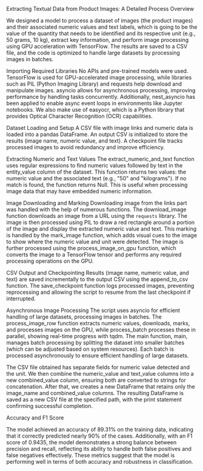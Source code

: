 Extracting Textual Data from Product Images: A Detailed Process Overview

We designed a model to process a dataset of images (the product images) and their associated numeric values and text labels, which is going to be the value of the quantity that needs to be identified and its respective unit (e.g., 50 grams, 10 kg), extract key information, and perform image processing using GPU acceleration with TensorFlow. The results are saved to a CSV file, and the code is optimized to handle large datasets by processing images in batches.

Importing Required Libraries
No APIs and pre-trained models were used. TensorFlow is used for GPU-accelerated image processing, while libraries such as PIL (Python Imaging Library) and requests help download and manipulate images. asyncio allows for asynchronous processing, improving performance by handling tasks concurrently. Additionally, nest_asyncio has been applied to enable async event loops in environments like Jupyter notebooks. We also make use of easyocr, which is a Python library that provides Optical Character Recognition (OCR) capabilities. 

Dataset Loading and Setup
A CSV file with image links and numeric data is loaded into a pandas DataFrame. An output CSV is initialized to store the results (image name, numeric value, and text). A checkpoint file tracks processed images to avoid redundancy and improve efficiency.

Extracting Numeric and Text Values
The extract_numeric_and_text function uses regular expressions to find numeric values followed by text in the entity_value column of the dataset. This function returns two values: the numeric value and the associated text (e.g., "50" and "kilograms"). If no match is found, the function returns Null. This is useful when processing image data that may have embedded numeric information.

Image Downloading and Marking
Downloading image from the links part was handled with the help of numerous functions. The download_image function downloads an image from a URL using the `requests` library. The image is then processed using PIL to draw a red rectangle around a portion of the image and display the extracted numeric value and text. This marking is handled by the mark_image function, which adds visual cues to the image to show where the numeric value and unit were detected. The image is further processed using the process_image_on_gpu function, which converts the image to a TensorFlow tensor and performs any required processing operations on the GPU.

CSV Output and Checkpointing
Results (image name, numeric value, and text) are saved incrementally to the output CSV using the append_to_csv function. The save_checkpoint function logs processed images, preventing reprocessing and allowing the script to resume from the last checkpoint if interrupted.

Asynchronous Image Processing
The script uses asyncio for efficient handling of large datasets, processing images in batches. The process_image_row function extracts numeric values, downloads, marks, and processes images on the GPU, while process_batch processes these in parallel, showing real-time progress with tqdm.
The main function, main, manages batch processing by splitting the dataset into smaller batches (which can be adjusted based on system resources). Each batch is processed asynchronously to ensure efficient handling of large datasets.

The CSV file obtained has separate fields for numeric value detected and the unit. We then combine the numeric_value and text_value columns into a new combined_value column, ensuring both are converted to strings for concatenation. After that, we creates a new DataFrame that retains only the image_name and combined_value columns. The resulting DataFrame is saved as a new CSV file at the specified path, with the print statement confirming successful completion.

Accuracy and F1 Score

The model achieved an accuracy of 89.31% on the training data, indicating that it correctly predicted nearly 90% of the cases. Additionally, with an F1 score of 0.9435, the model demonstrates a strong balance between precision and recall, reflecting its ability to handle both false positives and false negatives effectively. These metrics suggest that the model is performing well in terms of both accuracy and robustness in classification.

